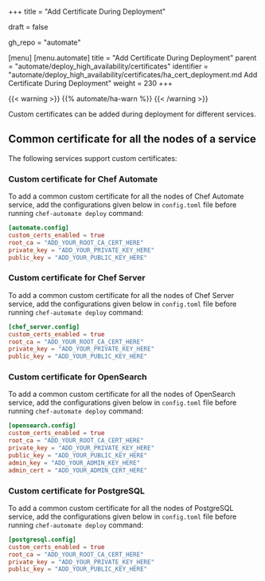 +++
title = "Add Certificate During Deployment"

draft = false

gh_repo = "automate"

[menu]
  [menu.automate]
    title = "Add Certificate During Deployment"
    parent = "automate/deploy_high_availability/certificates"
    identifier = "automate/deploy_high_availability/certificates/ha_cert_deployment.md Add Certificate During Deployment"
    weight = 230
+++

{{< warning >}}
{{% automate/ha-warn %}}
{{< /warning >}}

Custom certificates can be added during deployment for different services.

## Common certificate for all the nodes of a service

The following services support custom certificates:

### Custom certificate for Chef Automate

To add a common custom certificate for all the nodes of Chef Automate service, add the configurations given below in `config.toml` file before running `chef-automate deploy` command:

```toml
[automate.config]
custom_certs_enabled = true
root_ca = "ADD_YOUR_ROOT_CA_CERT_HERE"
private_key = "ADD_YOUR_PRIVATE_KEY_HERE"
public_key = "ADD_YOUR_PUBLIC_KEY_HERE"
```

### Custom certificate for Chef Server

To add a common custom certificate for all the nodes of Chef Server service, add the configurations given below in `config.toml` file before running `chef-automate deploy` command:

```toml
[chef_server.config]
custom_certs_enabled = true
root_ca = "ADD_YOUR_ROOT_CA_CERT_HERE"
private_key = "ADD_YOUR_PRIVATE_KEY_HERE"
public_key = "ADD_YOUR_PUBLIC_KEY_HERE"
```

### Custom certificate for OpenSearch

To add a common custom certificate for all the nodes of OpenSearch service, add the configurations given below in `config.toml` file before running `chef-automate deploy` command:

```toml
[opensearch.config]
custom_certs_enabled = true
root_ca = "ADD_YOUR_ROOT_CA_CERT_HERE"
private_key = "ADD_YOUR_PRIVATE_KEY_HERE"
public_key = "ADD_YOUR_PUBLIC_KEY_HERE"
admin_key = "ADD_YOUR_ADMIN_KEY_HERE"
admin_cert = "ADD_YOUR_ADMIN_CERT_HERE"
```

### Custom certificate for PostgreSQL

To add a common custom certificate for all the nodes of PostgreSQL service, add the configurations given below in `config.toml` file before running `chef-automate deploy` command:

```toml
[postgresql.config]
custom_certs_enabled = true
root_ca = "ADD_YOUR_ROOT_CA_CERT_HERE"
private_key = "ADD_YOUR_PRIVATE_KEY_HERE"
public_key = "ADD_YOUR_PUBLIC_KEY_HERE"
```
